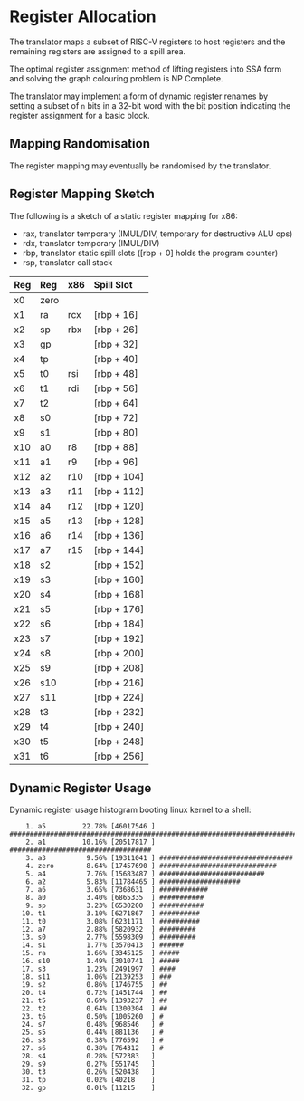 # Register Allocation

The translator maps a subset of RISC-V registers to host registers
and the remaining registers are assigned to a spill area.

The optimal register assignment method of lifting registers into
SSA form and solving the graph colouring problem is NP Complete.

The translator may implement a form of dynamic register renames
by setting a subset of `n` bits in a 32-bit word with the bit
position indicating the register assignment for a basic block.

## Mapping Randomisation

The register mapping may eventually be randomised by the translator.

## Register Mapping Sketch

The following is a sketch of a static register mapping for x86:

 - rax, translator temporary (IMUL/DIV, temporary for destructive ALU ops)
 - rdx, translator temporary (IMUL/DIV)
 - rbp, translator static spill slots ([rbp + 0] holds the program counter)
 - rsp, translator call stack

Reg | Reg  | x86 | Spill Slot
:-- | :--  | :-- | :--
x0  | zero |     |
x1  | ra   | rcx | [rbp + 16]
x2  | sp   | rbx | [rbp + 26]
x3  | gp   |     | [rbp + 32]
x4  | tp   |     | [rbp + 40]
x5  | t0   | rsi | [rbp + 48]
x6  | t1   | rdi | [rbp + 56]
x7  | t2   |     | [rbp + 64]
x8  | s0   |     | [rbp + 72]
x9  | s1   |     | [rbp + 80]
x10 | a0   | r8  | [rbp + 88]
x11 | a1   | r9  | [rbp + 96]
x12 | a2   | r10 | [rbp + 104]
x13 | a3   | r11 | [rbp + 112]
x14 | a4   | r12 | [rbp + 120]
x15 | a5   | r13 | [rbp + 128]
x16 | a6   | r14 | [rbp + 136]
x17 | a7   | r15 | [rbp + 144]
x18 | s2   |     | [rbp + 152]
x19 | s3   |     | [rbp + 160]
x20 | s4   |     | [rbp + 168]
x21 | s5   |     | [rbp + 176]
x22 | s6   |     | [rbp + 184]
x23 | s7   |     | [rbp + 192]
x24 | s8   |     | [rbp + 200]
x25 | s9   |     | [rbp + 208]
x26 | s10  |     | [rbp + 216]
x27 | s11  |     | [rbp + 224]
x28 | t3   |     | [rbp + 232]
x29 | t4   |     | [rbp + 240]
x30 | t5   |     | [rbp + 248]
x31 | t6   |     | [rbp + 256]

## Dynamic Register Usage

Dynamic register usage histogram booting linux kernel to a shell:

```
    1. a5         22.78% [46017546 ] ###############################################################################
    2. a1         10.16% [20517817 ] ###################################
    3. a3          9.56% [19311041 ] #################################
    4. zero        8.64% [17457690 ] #############################
    5. a4          7.76% [15683487 ] ##########################
    6. a2          5.83% [11784465 ] ####################
    7. a6          3.65% [7368631  ] ############
    8. a0          3.40% [6865335  ] ###########
    9. sp          3.23% [6530200  ] ###########
   10. t1          3.10% [6271867  ] ##########
   11. t0          3.08% [6231171  ] ##########
   12. a7          2.88% [5820932  ] #########
   13. s0          2.77% [5598309  ] #########
   14. s1          1.77% [3570413  ] ######
   15. ra          1.66% [3345125  ] #####
   16. s10         1.49% [3010741  ] #####
   17. s3          1.23% [2491997  ] ####
   18. s11         1.06% [2139253  ] ###
   19. s2          0.86% [1746755  ] ##
   20. t4          0.72% [1451744  ] ##
   21. t5          0.69% [1393237  ] ##
   22. t2          0.64% [1300304  ] ##
   23. t6          0.50% [1005260  ] #
   24. s7          0.48% [968546   ] #
   25. s5          0.44% [881136   ] #
   26. s8          0.38% [776592   ] #
   27. s6          0.38% [764312   ] #
   28. s4          0.28% [572383   ] 
   29. s9          0.27% [551745   ] 
   30. t3          0.26% [520438   ] 
   31. tp          0.02% [40218    ] 
   32. gp          0.01% [11215    ] 
```
